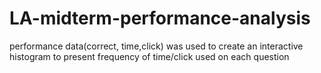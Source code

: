 # LA-midterm-performance-analysis
performance data(correct, time,click) was used to create an interactive histogram to present frequency of time/click used on each question
